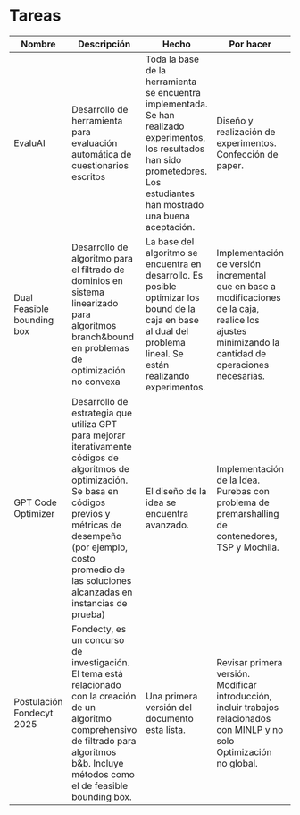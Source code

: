 # Tareas

| Nombre | Descripción | Hecho | Por hacer | Prioridad | Links |
| --- | --- | --- | --- | --- | --- |
| EvaluAI | Desarrollo de herramienta para evaluación automática de cuestionarios escritos | Toda la base de la herramienta se encuentra implementada. Se han realizado experimentos, los resultados han sido prometedores. Los estudiantes han mostrado una buena aceptación. | Diseño y realización de experimentos. Confección de paper. | Se debería terminar experimentos este semestre. | |
| Dual Feasible bounding box | Desarrollo de algoritmo para el filtrado de dominios en sistema linearizado para algoritmos branch&bound en problemas de optimización no convexa | La base del algoritmo se encuentra en desarrollo. Es posible optimizar los bound de la caja en base al dual del problema lineal. Se están realizando experimentos. | Implementación de versión incremental que en base a modificaciones de la caja, realice los ajustes minimizando la cantidad de operaciones necesarias. | Ojalá tener una versión terminada para agosto. | |
| GPT Code Optimizer | Desarrollo de estrategia que utiliza GPT para mejorar iterativamente códigos de algoritmos de optimización. Se basa en códigos previos y métricas de desempeño (por ejemplo, costo promedio de las soluciones alcanzadas en instancias de prueba) | El diseño de la idea se encuentra avanzado.  | Implementación de la Idea. Purebas con problema de premarshalling de contenedores, TSP y Mochila. | El algoritmo podría estar terminado para agosto o septiembre. | |
| Postulación Fondecyt 2025 | Fondecty, es un concurso de investigación. El tema está relacionado con la creación de un algoritmo comprehensivo de filtrado para algoritmos b&b. Incluye métodos como el de feasible bounding box. | Una primera versión del documento esta lista. | Revisar primera versión. Modificar introducción, incluir trabajos relacionados con MINLP y no solo Optimización no global. | La postulación se entrega el 21 de junio. | https://drive.google.com/uc?id=1hC9kDsebK_JvyGNf5m8UoAcROAou77Y2 |
